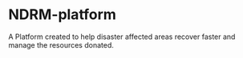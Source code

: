 # NDRM-platform

A Platform created to help disaster affected areas recover faster and manage the resources donated.
